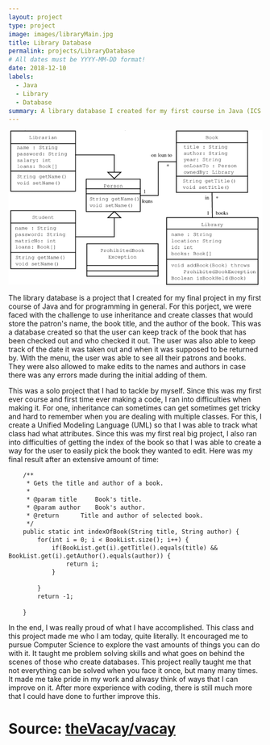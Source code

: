 ```yaml
---
layout: project
type: project
image: images/libraryMain.jpg
title: Library Database
permalink: projects/LibraryDatabase
# All dates must be YYYY-MM-DD format!
date: 2018-12-10
labels:
  - Java
  - Library
  - Database
summary: A library database I created for my first course in Java (ICS 111: Introduction to Java).
---
```


<img class="ui medium right floated rounded image" src="../images/librarySub.png">

The library database is a project that I created for my final project in my first course of Java and for programming in general. For this porject, we were faced with the challenge to use inheritance and create classes that would store the patron's name, the book title, and the author of the book. This was a database created so that the user can keep track of the book that has been checked out and who checked it out. The user was also able to keep track of the date it was taken out and when it was supposed to be returned by. With the menu, the user was able to see all their patrons and books. They were also allowed to make edits to the names and authors in case there was any errors made during the initial adding of them.

This was a solo project that I had to tackle by myself. Since this was my first ever course and first time ever making a code, I ran into difficulties when making it. For one, inheritance can sometimes can get sometimes get tricky and hard to remember when you are dealing with multiple classes. For this, I create a Unified Modeling Language (UML) so that I was able to track what class had what attributes. Since this was my first real big project, I also ran into difficulties of getting the index of the book so that I was able to create a way for the user to easily pick the book they wanted to edit. Here was my final result after an extensive amount of time:
```
	/**
	 * Gets the title and author of a book.
	 * 
	 * @param title		Book's title.
	 * @param author	Book's author.
	 * @return		Title and author of selected book.
	 */
	public static int indexOfBook(String title, String author) {
		for(int i = 0; i < BookList.size(); i++) {
			if(BookList.get(i).getTitle().equals(title) && BookList.get(i).getAuthor().equals(author)) {
				return i;
			}
		
		}
		return -1;
	
	}
  ```
 
In the end, I was really proud of what I have accomplished. This class and this project made me who I am today, quite literally. It encouraged me to pursue Computer Science to explore the vast amounts of things you can do with it. It taught me problem solving skills and what goes on behind the scenes of those who create databases. This project really taught me that not everything can be solved when you face it once, but many many times. It made me take pride in my work and alwasy think of ways that I can improve on it. After more experience with coding, there is still much more that I could have done to further improve this.
 
# Source: <a href="https://github.com/theVacay/vacay"><i class="large github icon"></i>theVacay/vacay</a>
